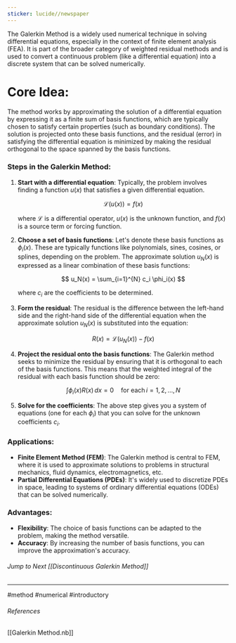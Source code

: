 ```yaml
---
sticker: lucide//newspaper
---
```

The Galerkin Method is a widely used numerical technique in solving differential equations, especially in the context of finite element analysis (FEA). It is part of the broader category of weighted residual methods and is used to convert a continuous problem (like a differential equation) into a discrete system that can be solved numerically.

# Core Idea:
The method works by approximating the solution of a differential equation by expressing it as a finite sum of basis functions, which are typically chosen to satisfy certain properties (such as boundary conditions). The solution is projected onto these basis functions, and the residual (error) in satisfying the differential equation is minimized by making the residual orthogonal to the space spanned by the basis functions.

### Steps in the Galerkin Method:
1. **Start with a differential equation**: Typically, the problem involves finding a function $u(x)$ that satisfies a given differential equation.
   
   $$ \mathcal{L}(u(x)) = f(x) $$

   where $\mathcal{L}$ is a differential operator,  $u(x)$ is the unknown function, and $f(x)$ is a source term or forcing function.

2. **Choose a set of basis functions**: Let's denote these basis functions as $\phi_i(x)$. These are typically functions like polynomials, sines, cosines, or splines, depending on the problem. The approximate solution $u_N(x)$ is expressed as a linear combination of these basis functions:
   
   $$ u_N(x) = \sum_{i=1}^{N} c_i \phi_i(x) $$

   where $c_i$ are the coefficients to be determined.

3. **Form the residual**: The residual is the difference between the left-hand side and the right-hand side of the differential equation when the approximate solution $u_N(x)$ is substituted into the equation:
   
   $$ R(x) = \mathcal{L}(u_N(x)) - f(x) $$

4. **Project the residual onto the basis functions**: The Galerkin method seeks to minimize the residual by ensuring that it is orthogonal to each of the basis functions. This means that the weighted integral of the residual with each basis function should be zero:
   
   $$ \int \phi_i(x) R(x) \, dx = 0 \quad \text{for each} \, i = 1, 2, \dots, N $$

5. **Solve for the coefficients**: The above step gives you a system of equations (one for each $\phi_i$) that you can solve for the unknown coefficients $c_i$.

### Applications:
- **Finite Element Method (FEM)**: The Galerkin method is central to FEM, where it is used to approximate solutions to problems in structural mechanics, fluid dynamics, electromagnetics, etc.
- **Partial Differential Equations (PDEs)**: It's widely used to discretize PDEs in space, leading to systems of ordinary differential equations (ODEs) that can be solved numerically.
  
### Advantages:
- **Flexibility**: The choice of basis functions can be adapted to the problem, making the method versatile.
- **Accuracy**: By increasing the number of basis functions, you can improve the approximation's accuracy.

###### Jump to Next [[Discontinuous Galerkin Method]]
---
#method #numerical #introductory 
###### References
[[Galerkin Method.nb]]
